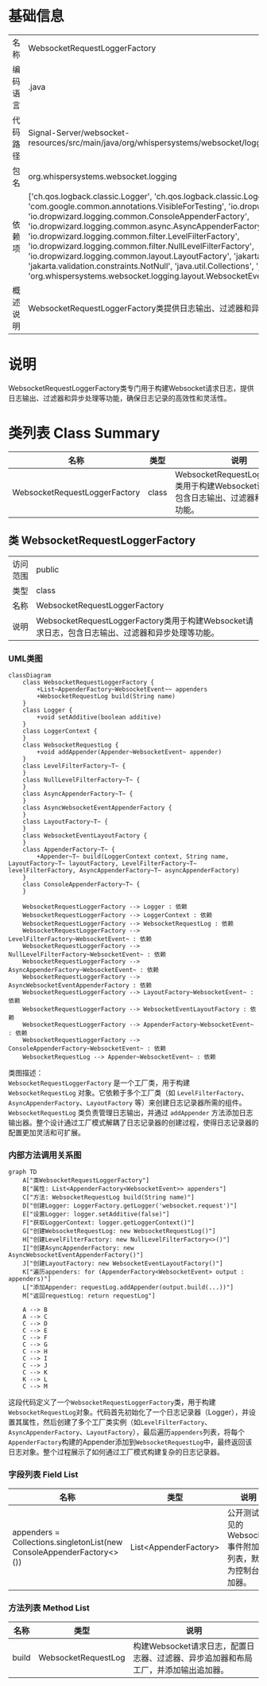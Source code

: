 # 基础信息

|      |      |
|------|------|
| 名称 | WebsocketRequestLoggerFactory |
| 编码语言 | .java |
| 代码路径 | Signal-Server/websocket-resources/src/main/java/org/whispersystems/websocket/logging/WebsocketRequestLoggerFactory.java |
| 包名 | org.whispersystems.websocket.logging |
| 依赖项 | ['ch.qos.logback.classic.Logger', 'ch.qos.logback.classic.LoggerContext', 'com.google.common.annotations.VisibleForTesting', 'io.dropwizard.logging.common.AppenderFactory', 'io.dropwizard.logging.common.ConsoleAppenderFactory', 'io.dropwizard.logging.common.async.AsyncAppenderFactory', 'io.dropwizard.logging.common.filter.LevelFilterFactory', 'io.dropwizard.logging.common.filter.NullLevelFilterFactory', 'io.dropwizard.logging.common.layout.LayoutFactory', 'jakarta.validation.Valid', 'jakarta.validation.constraints.NotNull', 'java.util.Collections', 'java.util.List', 'org.slf4j.LoggerFactory', 'org.whispersystems.websocket.logging.layout.WebsocketEventLayoutFactory'] |
| 概述说明 | WebsocketRequestLoggerFactory类提供日志输出、过滤器和异步处理功能。 |

# 说明

WebsocketRequestLoggerFactory类专门用于构建Websocket请求日志，提供日志输出、过滤器和异步处理等功能，确保日志记录的高效性和灵活性。

# 类列表 Class Summary

| 名称   | 类型  | 说明 |
|-------|------|-------------|
| WebsocketRequestLoggerFactory | class | WebsocketRequestLoggerFactory类用于构建Websocket请求日志，包含日志输出、过滤器和异步处理等功能。 |



## 类 WebsocketRequestLoggerFactory

|      |      |
|------|------|
| 访问范围 | public |
| 类型 | class |
| 名称 | WebsocketRequestLoggerFactory |
| 说明 | WebsocketRequestLoggerFactory类用于构建Websocket请求日志，包含日志输出、过滤器和异步处理等功能。 |


### UML类图

```mermaid
classDiagram
    class WebsocketRequestLoggerFactory {
        +List~AppenderFactory~WebsocketEvent~~ appenders
        +WebsocketRequestLog build(String name)
    }
    class Logger {
        +void setAdditive(boolean additive)
    }
    class LoggerContext {
    }
    class WebsocketRequestLog {
        +void addAppender(Appender~WebsocketEvent~ appender)
    }
    class LevelFilterFactory~T~ {
    }
    class NullLevelFilterFactory~T~ {
    }
    class AsyncAppenderFactory~T~ {
    }
    class AsyncWebsocketEventAppenderFactory {
    }
    class LayoutFactory~T~ {
    }
    class WebsocketEventLayoutFactory {
    }
    class AppenderFactory~T~ {
        +Appender~T~ build(LoggerContext context, String name, LayoutFactory~T~ layoutFactory, LevelFilterFactory~T~ levelFilterFactory, AsyncAppenderFactory~T~ asyncAppenderFactory)
    }
    class ConsoleAppenderFactory~T~ {
    }

    WebsocketRequestLoggerFactory --> Logger : 依赖
    WebsocketRequestLoggerFactory --> LoggerContext : 依赖
    WebsocketRequestLoggerFactory --> WebsocketRequestLog : 依赖
    WebsocketRequestLoggerFactory --> LevelFilterFactory~WebsocketEvent~ : 依赖
    WebsocketRequestLoggerFactory --> NullLevelFilterFactory~WebsocketEvent~ : 依赖
    WebsocketRequestLoggerFactory --> AsyncAppenderFactory~WebsocketEvent~ : 依赖
    WebsocketRequestLoggerFactory --> AsyncWebsocketEventAppenderFactory : 依赖
    WebsocketRequestLoggerFactory --> LayoutFactory~WebsocketEvent~ : 依赖
    WebsocketRequestLoggerFactory --> WebsocketEventLayoutFactory : 依赖
    WebsocketRequestLoggerFactory --> AppenderFactory~WebsocketEvent~ : 依赖
    WebsocketRequestLoggerFactory --> ConsoleAppenderFactory~WebsocketEvent~ : 依赖
    WebsocketRequestLog --> Appender~WebsocketEvent~ : 依赖
```

类图描述：  
`WebsocketRequestLoggerFactory` 是一个工厂类，用于构建 `WebsocketRequestLog` 对象。它依赖于多个工厂类（如 `LevelFilterFactory`、`AsyncAppenderFactory`、`LayoutFactory` 等）来创建日志记录器所需的组件。`WebsocketRequestLog` 类负责管理日志输出，并通过 `addAppender` 方法添加日志输出器。整个设计通过工厂模式解耦了日志记录器的创建过程，使得日志记录器的配置更加灵活和可扩展。


### 内部方法调用关系图

```mermaid
graph TD
    A["类WebsocketRequestLoggerFactory"]
    B["属性: List<AppenderFactory<WebsocketEvent>> appenders"]
    C["方法: WebsocketRequestLog build(String name)"]
    D["创建Logger: LoggerFactory.getLogger('websocket.request')"]
    E["设置Logger: logger.setAdditive(false)"]
    F["获取LoggerContext: logger.getLoggerContext()"]
    G["创建WebsocketRequestLog: new WebsocketRequestLog()"]
    H["创建LevelFilterFactory: new NullLevelFilterFactory<>()"]
    I["创建AsyncAppenderFactory: new AsyncWebsocketEventAppenderFactory()"]
    J["创建LayoutFactory: new WebsocketEventLayoutFactory()"]
    K["遍历appenders: for (AppenderFactory<WebsocketEvent> output : appenders)"]
    L["添加Appender: requestLog.addAppender(output.build(...))"]
    M["返回requestLog: return requestLog"]

    A --> B
    A --> C
    C --> D
    C --> E
    C --> F
    C --> G
    C --> H
    C --> I
    C --> J
    C --> K
    K --> L
    C --> M
```

这段代码定义了一个`WebsocketRequestLoggerFactory`类，用于构建`WebsocketRequestLog`对象。代码首先初始化了一个日志记录器（Logger），并设置其属性，然后创建了多个工厂类实例（如`LevelFilterFactory`、`AsyncAppenderFactory`、`LayoutFactory`），最后遍历`appenders`列表，将每个`AppenderFactory`构建的Appender添加到`WebsocketRequestLog`中，最终返回该日志对象。整个过程展示了如何通过工厂模式构建复杂的日志记录器。

### 字段列表 Field List

| 名称  | 类型  | 说明 |
|-------|-------|------|
| appenders = Collections.singletonList(new ConsoleAppenderFactory<>()) | List<AppenderFactory<WebsocketEvent>> | 公开测试可见的Websocket事件附加器列表，默认为控制台附加器。 |

### 方法列表 Method List

| 名称  | 类型  | 说明 |
|-------|-------|------|
| build | WebsocketRequestLog | 构建Websocket请求日志，配置日志器、过滤器、异步追加器和布局工厂，并添加输出追加器。 |




